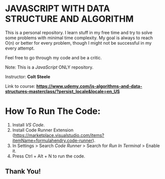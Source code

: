 JAVASCRIPT WITH DATA STRUCTURE AND ALGORITHM
=============================================

This is a personal repository.
I learn stuff in my free time and try to solve some problems with minimal time complexity.
My goal is always to reach O(n) or better for every problem, though I might not be successful in my every attempt.

Feel free to go through my code and be a critic.

Note: This is a *JavaScript* ONLY repository.


Instructor: **Colt Steele**

Link to course: **https://www.udemy.com/js-algorithms-and-data-structures-masterclass/?persist_locale&locale=en_US**


How To Run The Code:
====================
1. Install *VS Code*.
2. Install Code Runner Extension (https://marketplace.visualstudio.com/items?itemName=formulahendry.code-runner).
3. In Settings > Search *Code Runner* > Search for *Run In Terminal* > Enable it.
4. Press Ctrl + Alt + N to run the code.


Thank You!
-----------
